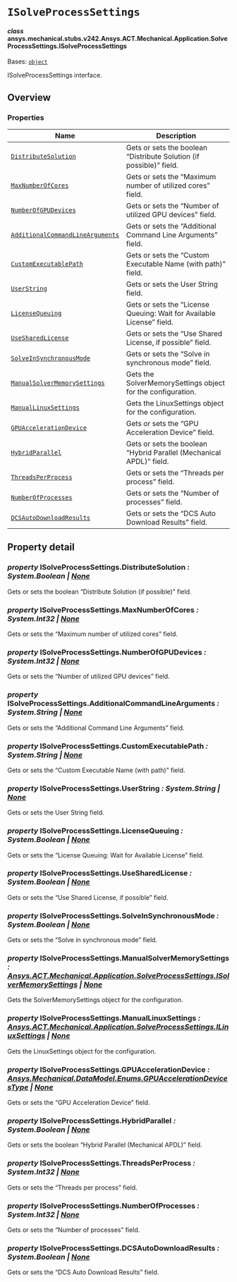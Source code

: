 # `ISolveProcessSettings`



#### *class* ansys.mechanical.stubs.v242.Ansys.ACT.Mechanical.Application.SolveProcessSettings.ISolveProcessSettings

Bases: [`object`](https://docs.python.org/3/library/functions.html#object)

ISolveProcessSettings interface.

<!-- !! processed by numpydoc !! -->

<a id="overview"></a>

## Overview

### Properties

| Name | Description |
|-------------------------------------------------------------------------------------------|-----------------------------------------------------------------------|
| [`DistributeSolution`](#ISolveProcessSettings.DistributeSolution)                         | Gets or sets the boolean “Distribute Solution (if possible)” field.   |
| [`MaxNumberOfCores`](#ISolveProcessSettings.MaxNumberOfCores)                             | Gets or sets the “Maximum number of utilized cores” field.            |
| [`NumberOfGPUDevices`](#ISolveProcessSettings.NumberOfGPUDevices)                         | Gets or sets the “Number of utilized GPU devices” field.              |
| [`AdditionalCommandLineArguments`](#ISolveProcessSettings.AdditionalCommandLineArguments) | Gets or sets the “Additional Command Line Arguments” field.           |
| [`CustomExecutablePath`](#ISolveProcessSettings.CustomExecutablePath)                     | Gets or sets the “Custom Executable Name (with path)” field.          |
| [`UserString`](#ISolveProcessSettings.UserString)                                         | Gets or sets the User String field.                                   |
| [`LicenseQueuing`](#ISolveProcessSettings.LicenseQueuing)                                 | Gets or sets the “License Queuing: Wait for Available License” field. |
| [`UseSharedLicense`](#ISolveProcessSettings.UseSharedLicense)                             | Gets or sets the “Use Shared License, if possible” field.             |
| [`SolveInSynchronousMode`](#ISolveProcessSettings.SolveInSynchronousMode)                 | Gets or sets the “Solve in synchronous mode” field.                   |
| [`ManualSolverMemorySettings`](#ISolveProcessSettings.ManualSolverMemorySettings)         | Gets the SolverMemorySettings object for the configuration.           |
| [`ManualLinuxSettings`](#ISolveProcessSettings.ManualLinuxSettings)                       | Gets the LinuxSettings object for the configuration.                  |
| [`GPUAccelerationDevice`](#ISolveProcessSettings.GPUAccelerationDevice)                   | Gets or sets the “GPU Acceleration Device” field.                     |
| [`HybridParallel`](#ISolveProcessSettings.HybridParallel)                                 | Gets or sets the boolean “Hybrid Parallel (Mechanical APDL)” field.   |
| [`ThreadsPerProcess`](#ISolveProcessSettings.ThreadsPerProcess)                           | Gets or sets the “Threads per process” field.                         |
| [`NumberOfProcesses`](#ISolveProcessSettings.NumberOfProcesses)                           | Gets or sets the “Number of processes” field.                         |
| [`DCSAutoDownloadResults`](#ISolveProcessSettings.DCSAutoDownloadResults)                 | Gets or sets the “DCS Auto Download Results” field.                   |

<a id="property-detail"></a>

## Property detail

<a id="ISolveProcessSettings.DistributeSolution"></a>

### *property* ISolveProcessSettings.DistributeSolution *: System.Boolean | [None](https://docs.python.org/3/library/constants.html#None)*

Gets or sets the boolean “Distribute Solution (if possible)” field.

<!-- !! processed by numpydoc !! -->

<a id="ISolveProcessSettings.MaxNumberOfCores"></a>

### *property* ISolveProcessSettings.MaxNumberOfCores *: System.Int32 | [None](https://docs.python.org/3/library/constants.html#None)*

Gets or sets the “Maximum number of utilized cores” field.

<!-- !! processed by numpydoc !! -->

<a id="ISolveProcessSettings.NumberOfGPUDevices"></a>

### *property* ISolveProcessSettings.NumberOfGPUDevices *: System.Int32 | [None](https://docs.python.org/3/library/constants.html#None)*

Gets or sets the “Number of utilized GPU devices” field.

<!-- !! processed by numpydoc !! -->

<a id="ISolveProcessSettings.AdditionalCommandLineArguments"></a>

### *property* ISolveProcessSettings.AdditionalCommandLineArguments *: System.String | [None](https://docs.python.org/3/library/constants.html#None)*

Gets or sets the “Additional Command Line Arguments” field.

<!-- !! processed by numpydoc !! -->

<a id="ISolveProcessSettings.CustomExecutablePath"></a>

### *property* ISolveProcessSettings.CustomExecutablePath *: System.String | [None](https://docs.python.org/3/library/constants.html#None)*

Gets or sets the “Custom Executable Name (with path)” field.

<!-- !! processed by numpydoc !! -->

<a id="ISolveProcessSettings.UserString"></a>

### *property* ISolveProcessSettings.UserString *: System.String | [None](https://docs.python.org/3/library/constants.html#None)*

Gets or sets the User String field.

<!-- !! processed by numpydoc !! -->

<a id="ISolveProcessSettings.LicenseQueuing"></a>

### *property* ISolveProcessSettings.LicenseQueuing *: System.Boolean | [None](https://docs.python.org/3/library/constants.html#None)*

Gets or sets the “License Queuing: Wait for Available License” field.

<!-- !! processed by numpydoc !! -->

<a id="ISolveProcessSettings.UseSharedLicense"></a>

### *property* ISolveProcessSettings.UseSharedLicense *: System.Boolean | [None](https://docs.python.org/3/library/constants.html#None)*

Gets or sets the “Use Shared License, if possible” field.

<!-- !! processed by numpydoc !! -->

<a id="ISolveProcessSettings.SolveInSynchronousMode"></a>

### *property* ISolveProcessSettings.SolveInSynchronousMode *: System.Boolean | [None](https://docs.python.org/3/library/constants.html#None)*

Gets or sets the “Solve in synchronous mode” field.

<!-- !! processed by numpydoc !! -->

<a id="ISolveProcessSettings.ManualSolverMemorySettings"></a>

### *property* ISolveProcessSettings.ManualSolverMemorySettings *: [Ansys.ACT.Mechanical.Application.SolveProcessSettings.ISolverMemorySettings](../../../../../../v241/Ansys/ACT/Mechanical/Application/SolveProcessSettings/ISolverMemorySettings.md#ansys.mechanical.stubs.v241.Ansys.ACT.Mechanical.Application.SolveProcessSettings.ISolverMemorySettings) | [None](https://docs.python.org/3/library/constants.html#None)*

Gets the SolverMemorySettings object for the configuration.

<!-- !! processed by numpydoc !! -->

<a id="ISolveProcessSettings.ManualLinuxSettings"></a>

### *property* ISolveProcessSettings.ManualLinuxSettings *: [Ansys.ACT.Mechanical.Application.SolveProcessSettings.ILinuxSettings](../../../../../../v241/Ansys/ACT/Mechanical/Application/SolveProcessSettings/ILinuxSettings.md#ansys.mechanical.stubs.v241.Ansys.ACT.Mechanical.Application.SolveProcessSettings.ILinuxSettings) | [None](https://docs.python.org/3/library/constants.html#None)*

Gets the LinuxSettings object for the configuration.

<!-- !! processed by numpydoc !! -->

<a id="ISolveProcessSettings.GPUAccelerationDevice"></a>

### *property* ISolveProcessSettings.GPUAccelerationDevice *: [Ansys.Mechanical.DataModel.Enums.GPUAccelerationDevicesType](../../../../../../v241/Ansys/Mechanical/DataModel/Enums/GPUAccelerationDevicesType.md#ansys.mechanical.stubs.v241.Ansys.Mechanical.DataModel.Enums.GPUAccelerationDevicesType) | [None](https://docs.python.org/3/library/constants.html#None)*

Gets or sets the “GPU Acceleration Device” field.

<!-- !! processed by numpydoc !! -->

<a id="ISolveProcessSettings.HybridParallel"></a>

### *property* ISolveProcessSettings.HybridParallel *: System.Boolean | [None](https://docs.python.org/3/library/constants.html#None)*

Gets or sets the boolean “Hybrid Parallel (Mechanical APDL)” field.

<!-- !! processed by numpydoc !! -->

<a id="ISolveProcessSettings.ThreadsPerProcess"></a>

### *property* ISolveProcessSettings.ThreadsPerProcess *: System.Int32 | [None](https://docs.python.org/3/library/constants.html#None)*

Gets or sets the “Threads per process” field.

<!-- !! processed by numpydoc !! -->

<a id="ISolveProcessSettings.NumberOfProcesses"></a>

### *property* ISolveProcessSettings.NumberOfProcesses *: System.Int32 | [None](https://docs.python.org/3/library/constants.html#None)*

Gets or sets the “Number of processes” field.

<!-- !! processed by numpydoc !! -->

<a id="ISolveProcessSettings.DCSAutoDownloadResults"></a>

### *property* ISolveProcessSettings.DCSAutoDownloadResults *: System.Boolean | [None](https://docs.python.org/3/library/constants.html#None)*

Gets or sets the “DCS Auto Download Results” field.

<!-- !! processed by numpydoc !! -->

